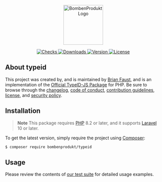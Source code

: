 <p align="center">
    <a href="https://bombenprodukt.com" target="_blank">
        <img src="https://raw.githubusercontent.com/faustbrian/assets/main/logo-text.svg" width="128" alt="BombenProdukt Logo" />
    </a>
</p>

<p align="center">
    <a href="https://github.com/faustbrian/typeid/actions">
        <img src="https://badge.sh/github/check-runs/BombenProdukt/typeid" alt="Checks" />
    </a>
    <a href="https://packagist.org/packages/bombenprodukt/typeid">
        <img src="https://badge.sh/packagist/downloads/BombenProdukt/typeid" alt="Downloads" />
    </a>
    <a href="https://packagist.org/packages/bombenprodukt/typeid">
        <img src="https://badge.sh/packagist/version/BombenProdukt/typeid" alt="Version" />
    </a>
    <a href="https://packagist.org/packages/bombenprodukt/typeid">
        <img src="https://badge.sh/packagist/license/BombenProdukt/typeid" alt="License" />
    </a>
</p>

## About typeid

This project was created by, and is maintained by [Brian Faust](https://github.com/faustbrian), and is an implementation of the [Official TypeID-JS Package](https://github.com/jetpack-io/typeid-js) for PHP. Be sure to browse through the [changelog](CHANGELOG.md), [code of conduct](.github/CODE_OF_CONDUCT.md), [contribution guidelines](.github/CONTRIBUTING.md), [license](LICENSE), and [security policy](.github/SECURITY.md).

## Installation

> **Note**
> This package requires [PHP](https://www.php.net/) 8.2 or later, and it supports [Laravel](https://laravel.com/) 10 or later.

To get the latest version, simply require the project using [Composer](https://getcomposer.org/):

```bash
$ composer require bombenprodukt/typeid
```

## Usage

Please review the contents of [our test suite](/tests) for detailed usage examples.
